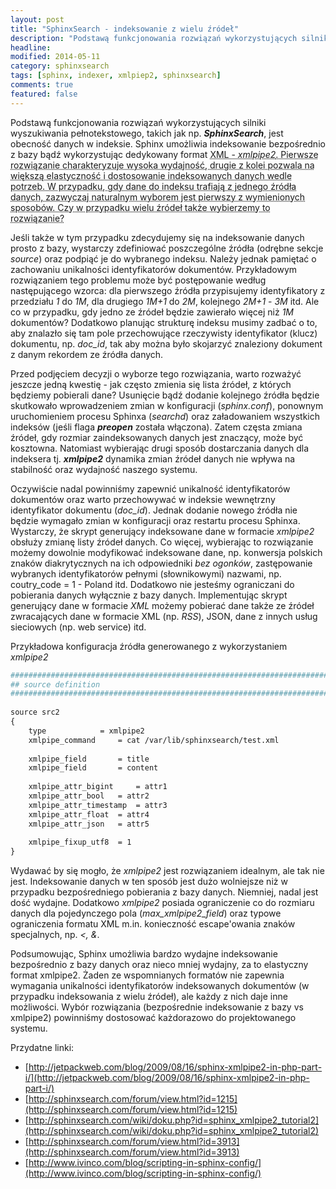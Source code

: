 ```yaml
---
layout: post
title: "SphinxSearch - indeksowanie z wielu źródeł"
description: "Podstawą funkcjonowania rozwiązań wykorzystujących silniki wyszukiwania pełnotekstowego, takich jak np. SphinxSearch, jest obecność danych w indeksie. Sphinx umożliwia indeksowanie bezpośrednio z bazy bądź wykorzystując dedykowany format XML - xmlpipe2. Pierwsze rozwiązanie charakteryzuje..."
headline: 
modified: 2014-05-11
category: sphinxsearch
tags: [sphinx, indexer, xmlpiep2, sphinxsearch]
comments: true
featured: false
---
```


Podstawą funkcjonowania rozwiązań wykorzystujących silniki wyszukiwania pełnotekstowego, takich jak np. ***SphinxSearch***, jest obecność danych w indeksie. Sphinx umożliwia indeksowanie bezpośrednio z bazy bądź wykorzystując dedykowany format <abbr title="Extensible Markup Language">XML<abbr> - *xmlpipe2*. Pierwsze rozwiązanie charakteryzuje wysoka wydajność, drugie z kolei pozwala na większą elastyczność i dostosowanie indeksowanych danych wedle potrzeb. W przypadku, gdy dane do indeksu trafiają z jednego źródła danych, zazwyczaj naturalnym wyborem jest pierwszy z wymienionych sposobów. Czy w przypadku wielu źródeł także wybierzemy to rozwiązanie?

Jeśli także w tym przypadku zdecydujemy się na indeksowanie danych prosto z bazy, wystarczy zdefiniować poszczególne źródła (odrębne sekcje *source*) oraz podpiąć je do wybranego indeksu. Należy jednak pamiętać o zachowaniu unikalności identyfikatorów dokumentów. Przykładowym rozwiązaniem tego problemu może być postępowanie według następującego wzorca: dla pierwszego źródła przypisujemy identyfikatory z przedziału *1* do *1M*, dla drugiego *1M+1* do *2M*, kolejnego *2M+1* - *3M* itd. Ale co w przypadku, gdy jedno ze źródeł będzie zawierało więcej niż *1M* dokumentów? Dodatkowo planując strukturę indeksu musimy zadbać o to, aby znalazło się tam pole przechowujące rzeczywisty identyfikator (klucz) dokumentu, np. *doc_id*, tak aby można było skojarzyć znaleziony dokument z danym rekordem ze źródła danych.

Przed podjęciem decyzji o wyborze tego rozwiązania, warto rozważyć jeszcze jedną kwestię - jak często zmienia się lista źródeł, z których będziemy pobierali dane? Usunięcie bądź dodanie kolejnego źródła będzie skutkowało wprowadzeniem zmian w konfiguracji (*sphinx.conf*), ponownym uruchomieniem procesu Sphinxa (*searchd*) oraz załadowaniem wszystkich indeksów (jeśli flaga ***preopen*** została włączona). Zatem częsta zmiana źródeł, gdy rozmiar zaindeksowanych danych jest znaczący, może być kosztowna. Natomiast wybierając drugi sposób dostarczania danych dla indeksera tj. ***xmlpipe2*** dynamika zmian źródeł danych nie wpływa na stabilność oraz wydajność naszego systemu.

Oczywiście nadal powinniśmy zapewnić unikalność identyfikatorów dokumentów oraz warto przechowywać w indeksie wewnętrzny identyfikator dokumentu (*doc_id*). Jednak dodanie nowego źródła nie będzie wymagało zmian w konfiguracji oraz restartu procesu Sphinxa. Wystarczy, że skrypt generujący indeksowane dane w formacie *xmlpipe2* obsłuży zmianę listy źródeł danych. Co więcej, wybierając to rozwiązanie możemy dowolnie modyfikować indeksowane dane, np. konwersja polskich znaków diakrytycznych na ich odpowiedniki *bez ogonków*, zastępowanie wybranych identyfikatorów pełnymi (słownikowymi) nazwami, np. coutry_code = 1 - Poland itd. Dodatkowo nie jesteśmy ograniczani do pobierania danych wyłącznie z bazy danych. Implementując skrypt generujący dane w formacie *XML* możemy pobierać dane także ze źródeł zwracających dane w formacie XML (np. *RSS*), JSON, dane z innych usług sieciowych (np. web service) itd. 

Przykładowa konfiguracja źródła generowanego z wykorzystaniem *xmlpipe2*

``` apache
#############################################################################
## source definition
#############################################################################
 
source src2
{
	type 			= xmlpipe2
	xmlpipe_command 	= cat /var/lib/sphinxsearch/test.xml
 
	xmlpipe_field 		= title
	xmlpipe_field 		= content
 
	xmlpipe_attr_bigint 	= attr1
	xmlpipe_attr_bool 	= attr2
	xmlpipe_attr_timestamp 	= attr3
	xmlpipe_attr_float 	= attr4
	xmlpipe_attr_json 	= attr5
 
	xmlpipe_fixup_utf8 	= 1
}
```

Wydawać by się mogło, że *xmlpipe2* jest rozwiązaniem idealnym, ale tak nie jest. Indeksowanie danych w ten sposób jest dużo wolniejsze niż w przypadku bezpośredniego pobierania z bazy danych. Niemniej, nadal jest dość wydajne. Dodatkowo *xmlpipe2* posiada ograniczenie co do rozmiaru danych dla pojedynczego pola (*max_xmlpipe2_field*) oraz typowe ograniczenia formatu XML m.in. konieczność escape'owania znaków specjalnych, np. *<, &*.

Podsumowując, Sphinx umożliwia bardzo wydajne indeksowanie bezpośrednio z bazy danych oraz nieco mniej wydajny, za to elastyczny format xmlpipe2. Żaden ze wspomnianych formatów nie zapewnia wymagania unikalności identyfikatorów indeksowanych dokumentów (w przypadku indeksowania z wielu źródeł), ale każdy z nich daje inne możliwości. Wybór rozwiązania (bezpośrednie indeksowanie z bazy vs xmlpipe2) powinniśmy dostosować każdorazowo do projektowanego systemu.

Przydatne linki:

* [http://jetpackweb.com/blog/2009/08/16/sphinx-xmlpipe2-in-php-part-i/](http://jetpackweb.com/blog/2009/08/16/sphinx-xmlpipe2-in-php-part-i/)
* [http://sphinxsearch.com/forum/view.html?id=1215](http://sphinxsearch.com/forum/view.html?id=1215)
* [http://sphinxsearch.com/wiki/doku.php?id=sphinx_xmlpipe2_tutorial2](http://sphinxsearch.com/wiki/doku.php?id=sphinx_xmlpipe2_tutorial2)
* [http://sphinxsearch.com/forum/view.html?id=3913](http://sphinxsearch.com/forum/view.html?id=3913)
* [http://www.ivinco.com/blog/scripting-in-sphinx-config/](http://www.ivinco.com/blog/scripting-in-sphinx-config/)

